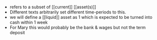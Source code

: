 - refers to a subset of [[current]] [[asset(s)]]
- Different texts arbitrarily set different time-periods to this.
- we will define a [[liquid]] asset as 1 which is expected to be turned into cash within 1 week
- For Mary this would probably be the bank & wages but not the term deposit